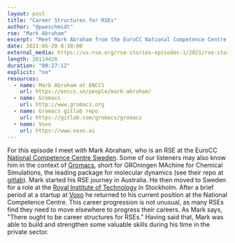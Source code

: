 ```yaml
---
layout: post
title: "Career Structures for RSEs"
author: "@pweschmidt"
rse: "Mark Abraham"
excerpt: "Meet Mark Abraham from the EuroCC National Competence Centre Sweden and one of the guardians of the Gromacs open source library."
date: 2021-05-20 8:30:00
external_media: https://us-rse.org/rse-stories-episodes-1/2021/rse-stories-mark-abraham-episode-60.mp3
length: 26114426
duration: "00:27:12"
explicit: "no"
resources:
  - name: Mark Abraham at ENCCS
    url: https://enccs.se/people/mark-abraham/
  - name: Gromacs 
    url: http://www.gromacs.org
  - name: Gromacs gitlab repo
    url: https://gitlab.com/gromacs/gromacs 
  - name: Voxo
    url: https://www.voxo.ai
--- 
```


For this episode I meet with Mark Abraham, who is an RSE at the EuroCC [National Competence Centre Sweden](https://enccs.se/people/mark-abraham/). Some of our listeners may also know him in the context of [Gromacs](http://www.gromacs.org), short for GROningen MAchine for Chemical Simulations, the leading package for molecular dynamics (see their repo at [gitlab](https://gitlab.com/gromacs/gromacs)).
Mark started his RSE journey in Australia. He then moved to Sweden for a role at the [Royal Institute of Technology](https://www.kth.se) in Stockholm. After a brief period at a startup at [Voxo](https://www.voxo.ai) he returned to his current position at the National Competence Centre. This career progression is not unusual, as many RSEs find they need to move elsewhere to progress their careers. As Mark says, "There ought to be career structures for RSEs." Having said that, Mark was able to build and strengthen some valuable skills during his time in the private sector.
